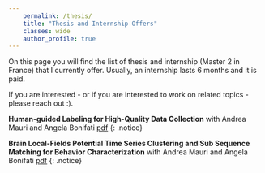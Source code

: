 ```yaml
---
    permalink: /thesis/
    title: "Thesis and Internship Offers"
    classes: wide
    author_profile: true
---
```


On this page you will find the list of thesis and internship (Master 2 in France) that I currently offer. Usually, an internship lasts 6 months and it is paid.

If you are interested - or if you are interested to work on related topics - please reach out :).

**Human-guided Labeling for High-Quality Data Collection** with Andrea Mauri and Angela Bonifati [pdf](https://drive.google.com/file/d/1d8yX9oWADB0s1D7d3KOvJCW1xp4PH44T/view?usp=sharing)
{: .notice} 

**Brain Local-Fields Potential Time Series Clustering and Sub Sequence Matching for Behavior Characterization** with Andrea Mauri and Angela Bonifati [pdf](https://drive.google.com/file/d/1ozu9fufLGIXA_VD8e3omplL3wVcZ7GNa/view?usp=sharing)
{: .notice} 